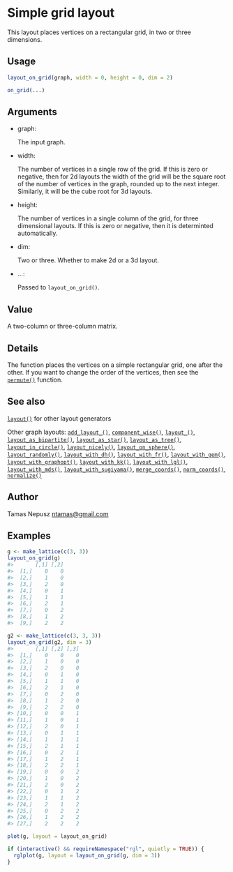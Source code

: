 # Simple grid layout

This layout places vertices on a rectangular grid, in two or three
dimensions.

## Usage

``` r
layout_on_grid(graph, width = 0, height = 0, dim = 2)

on_grid(...)
```

## Arguments

- graph:

  The input graph.

- width:

  The number of vertices in a single row of the grid. If this is zero or
  negative, then for 2d layouts the width of the grid will be the square
  root of the number of vertices in the graph, rounded up to the next
  integer. Similarly, it will be the cube root for 3d layouts.

- height:

  The number of vertices in a single column of the grid, for three
  dimensional layouts. If this is zero or negative, then it is
  determinted automatically.

- dim:

  Two or three. Whether to make 2d or a 3d layout.

- ...:

  Passed to `layout_on_grid()`.

## Value

A two-column or three-column matrix.

## Details

The function places the vertices on a simple rectangular grid, one after
the other. If you want to change the order of the vertices, then see the
[`permute()`](https://r.igraph.org/reference/permute.md) function.

## See also

[`layout()`](https://r.igraph.org/reference/layout_.md) for other layout
generators

Other graph layouts:
[`add_layout_()`](https://r.igraph.org/reference/add_layout_.md),
[`component_wise()`](https://r.igraph.org/reference/component_wise.md),
[`layout_()`](https://r.igraph.org/reference/layout_.md),
[`layout_as_bipartite()`](https://r.igraph.org/reference/layout_as_bipartite.md),
[`layout_as_star()`](https://r.igraph.org/reference/layout_as_star.md),
[`layout_as_tree()`](https://r.igraph.org/reference/layout_as_tree.md),
[`layout_in_circle()`](https://r.igraph.org/reference/layout_in_circle.md),
[`layout_nicely()`](https://r.igraph.org/reference/layout_nicely.md),
[`layout_on_sphere()`](https://r.igraph.org/reference/layout_on_sphere.md),
[`layout_randomly()`](https://r.igraph.org/reference/layout_randomly.md),
[`layout_with_dh()`](https://r.igraph.org/reference/layout_with_dh.md),
[`layout_with_fr()`](https://r.igraph.org/reference/layout_with_fr.md),
[`layout_with_gem()`](https://r.igraph.org/reference/layout_with_gem.md),
[`layout_with_graphopt()`](https://r.igraph.org/reference/layout_with_graphopt.md),
[`layout_with_kk()`](https://r.igraph.org/reference/layout_with_kk.md),
[`layout_with_lgl()`](https://r.igraph.org/reference/layout_with_lgl.md),
[`layout_with_mds()`](https://r.igraph.org/reference/layout_with_mds.md),
[`layout_with_sugiyama()`](https://r.igraph.org/reference/layout_with_sugiyama.md),
[`merge_coords()`](https://r.igraph.org/reference/merge_coords.md),
[`norm_coords()`](https://r.igraph.org/reference/norm_coords.md),
[`normalize()`](https://r.igraph.org/reference/normalize.md)

## Author

Tamas Nepusz <ntamas@gmail.com>

## Examples

``` r
g <- make_lattice(c(3, 3))
layout_on_grid(g)
#>       [,1] [,2]
#>  [1,]    0    0
#>  [2,]    1    0
#>  [3,]    2    0
#>  [4,]    0    1
#>  [5,]    1    1
#>  [6,]    2    1
#>  [7,]    0    2
#>  [8,]    1    2
#>  [9,]    2    2

g2 <- make_lattice(c(3, 3, 3))
layout_on_grid(g2, dim = 3)
#>       [,1] [,2] [,3]
#>  [1,]    0    0    0
#>  [2,]    1    0    0
#>  [3,]    2    0    0
#>  [4,]    0    1    0
#>  [5,]    1    1    0
#>  [6,]    2    1    0
#>  [7,]    0    2    0
#>  [8,]    1    2    0
#>  [9,]    2    2    0
#> [10,]    0    0    1
#> [11,]    1    0    1
#> [12,]    2    0    1
#> [13,]    0    1    1
#> [14,]    1    1    1
#> [15,]    2    1    1
#> [16,]    0    2    1
#> [17,]    1    2    1
#> [18,]    2    2    1
#> [19,]    0    0    2
#> [20,]    1    0    2
#> [21,]    2    0    2
#> [22,]    0    1    2
#> [23,]    1    1    2
#> [24,]    2    1    2
#> [25,]    0    2    2
#> [26,]    1    2    2
#> [27,]    2    2    2

plot(g, layout = layout_on_grid)

if (interactive() && requireNamespace("rgl", quietly = TRUE)) {
  rglplot(g, layout = layout_on_grid(g, dim = 3))
}
```
